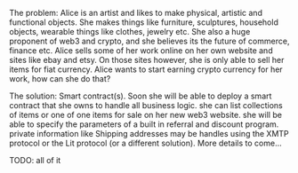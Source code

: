 The problem: 
Alice is an artist and likes to make physical, artistic and functional objects. She makes things like furniture, sculptures, household objects, wearable things like clothes, jewelry etc. She also a huge proponent of web3 and crypto, and she believes its the future of commerce, finance etc. 
Alice sells some of her work online on her own website and sites like ebay and etsy. On those sites however, she is only able to sell her items for fiat currency. Alice wants to start earning crypto currency for her work, how can she do that? 

The solution: 
Smart contract(s). Soon she will be able to deploy a smart contract that she owns to handle all business logic. she can list collections of items or one of one items for sale on her new web3 website. she will be able to specify the parameters of a built in referral and discount program. private information like Shipping addresses may be handles using the XMTP protocol or the Lit protocol (or a different solution). 
More details to come...

TODO: all of it